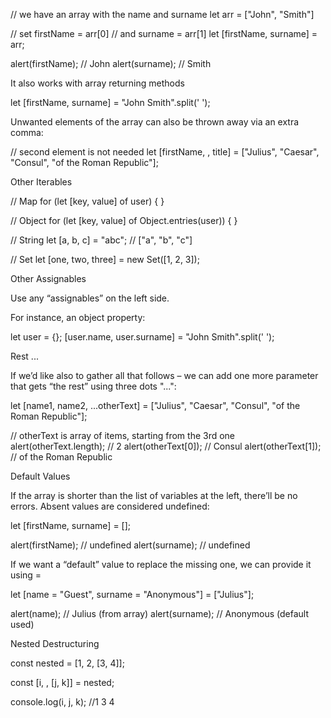// we have an array with the name and surname
let arr = ["John", "Smith"]
 
// set firstName = arr[0]
// and surname = arr[1]
let [firstName, surname] = arr;
 
alert(firstName); // John
alert(surname);  // Smith


It also works with array returning methods

let [firstName, surname] = "John Smith".split(' ');


Unwanted elements of the array can also be thrown away via an extra comma:

// second element is not needed 
let [firstName, , title] = ["Julius", "Caesar", "Consul", "of the Roman Republic"]; 


Other Iterables

// Map
for (let [key, value] of user) {
}

// Object
for (let [key, value] of Object.entries(user)) {
}

// String
let [a, b, c] = "abc"; // ["a", "b", "c"]

// Set
let [one, two, three] = new Set([1, 2, 3]);


Other Assignables

Use any “assignables” on the left side.
 
For instance, an object property:
 
let user = {};
[user.name, user.surname] = "John Smith".split(' ');


Rest ...

If we’d like also to gather all that follows – we can add one more parameter that gets “the rest” using three dots "...":
 
let [name1, name2, ...otherText] = ["Julius", "Caesar", "Consul", "of the Roman Republic"];
 
// otherText is array of items, starting from the 3rd one
alert(otherText.length); // 2
alert(otherText[0]); // Consul
alert(otherText[1]); // of the Roman Republic


Default Values

If the array is shorter than the list of variables at the left, there’ll be no errors. Absent values are considered undefined:
 
let [firstName, surname] = [];
 
alert(firstName); // undefined
alert(surname); // undefined


If we want a “default” value to replace the missing one, we can provide it using =
 
let [name = "Guest", surname = "Anonymous"] = ["Julius"];
 
alert(name);    // Julius (from array)
alert(surname); // Anonymous (default used)


Nested Destructuring

const nested = [1, 2, [3, 4]];
 
const [i, , [j, k]] = nested;

console.log(i, j, k); //1 3 4
